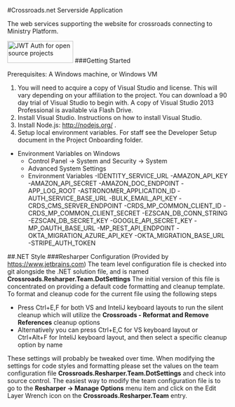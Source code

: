 #Crossroads.net Serverside Application

The web services supporting the website for crossroads connecting to Ministry Platform.

<a width="150" height="50" href="https://auth0.com/?utm_source=oss&utm_medium=gp&utm_campaign=oss" target="_blank" alt="Single Sign On & Token Based Authentication - Auth0"><img width="150" height="50" alt="JWT Auth for open source projects" src="https://cdn.auth0.com/oss/badges/a0-badge-light.png"/></a>
###Getting Started

Prerequisites: A Windows machine, or Windows VM

1. You will need to acquire a copy of Visual Studio and license. This will vary depending on your affiliation to the project. You can download a 90 day trial of Visual Studio to begin with. A copy of Visual Studio 2013 Professional is available via Flash Drive.
2. Install Visual Studio. Instructions on how to install Visual Studio.
3. Install Node.js: http://nodejs.org/ .
4. Setup local environment variables.  For staff see the Developer Setup document in the Project Onboarding folder.
  * Environment Variables on Windows
    * Control Panel -> System and Security -> System
	* Advanced System Settings
	* Environment Variables
    -IDENTITY_SERVICE_URL
    -AMAZON_API_KEY
    -AMAZON_API_SECRET 
    -AMAZON_DOC_ENDPOINT 
    -APP_LOG_ROOT 
    -ASTRONOMER_APPLICATION_ID
    -AUTH_SERVICE_BASE_URL 
    -BULK_EMAIL_API_KEY 
    -CRDS_CMS_SERVER_ENDPOINT 
    -CRDS_MP_COMMON_CLIENT_ID 
    -CRDS_MP_COMMON_CLIENT_SECRET 
    -EZSCAN_DB_CONN_STRING 
    -EZSCAN_DB_SECRET_KEY 
    -GOOGLE_API_SECRET_KEY 
    -MP_OAUTH_BASE_URL 
    -MP_REST_API_ENDPOINT 
    -OKTA_MIGRATION_AZURE_API_KEY 
    -OKTA_MIGRATION_BASE_URL 
    -STRIPE_AUTH_TOKEN


##.NET Style
###Resharper Configuration (Provided by https://www.jetbrains.com)
The team level configuration file is checked into git alongside the .NET solution file, and is named **Crossroads.Resharper.Team.DotSettings**
The initial version of this file is concentrated on providing a default code formatting and cleanup template.
To format and cleanup code for the current file using the following steps
* Press Ctrl+E,F for both VS and InteliJ keyboard layouts to run the silent cleanup which will utilize the **Crossroads - Reformat and Remove References** cleanup options
* Alternatively you can press Ctrl+E,C for VS keyboard layout or Ctrl+Alt+F for InteliJ keyboard layout, and then select a specific cleanup option by name

These settings will probably be tweaked over time. When modifying the settings for code styles and formatting please set the values on the team configuration file **Crossroads.Resharper.Team.DotSettings**
and check into source control. The easiest way to modify the team configuration file is to go to the **Resharper -> Manage Options** menu item and click on the Edit Layer Wrench icon on the **Crossroads.Resharper.Team** entry.
